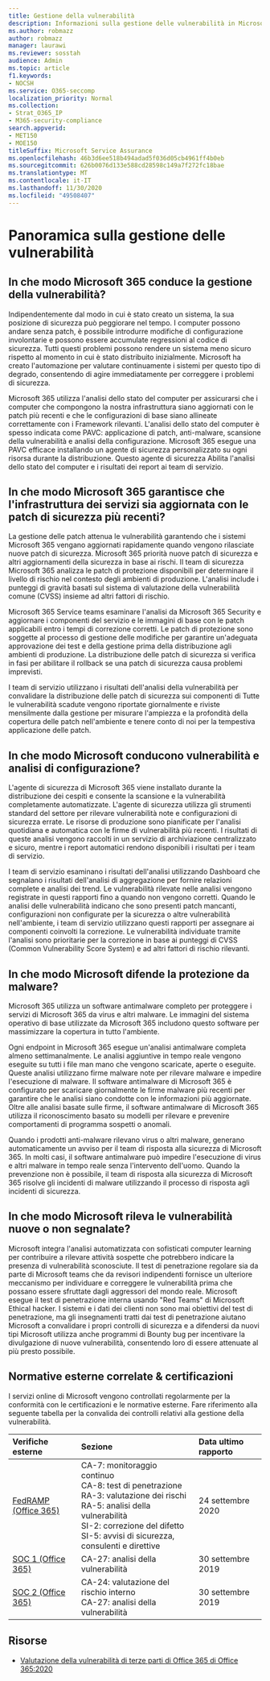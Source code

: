 ```yaml
---
title: Gestione della vulnerabilità
description: Informazioni sulla gestione delle vulnerabilità in Microsoft 365
ms.author: robmazz
author: robmazz
manager: laurawi
ms.reviewer: sosstah
audience: Admin
ms.topic: article
f1.keywords:
- NOCSH
ms.service: O365-seccomp
localization_priority: Normal
ms.collection:
- Strat_O365_IP
- M365-security-compliance
search.appverid:
- MET150
- MOE150
titleSuffix: Microsoft Service Assurance
ms.openlocfilehash: 46b3d6ee518b494adad5f036d05cb4961ff4b0eb
ms.sourcegitcommit: 626b0076d133e588cd28598c149a7f272fc18bae
ms.translationtype: MT
ms.contentlocale: it-IT
ms.lasthandoff: 11/30/2020
ms.locfileid: "49508407"
---
```

# <a name="vulnerability-management-overview"></a>Panoramica sulla gestione delle vulnerabilità

## <a name="how-does-microsoft-365-conduct-vulnerability-management"></a>In che modo Microsoft 365 conduce la gestione della vulnerabilità?

Indipendentemente dal modo in cui è stato creato un sistema, la sua posizione di sicurezza può peggiorare nel tempo. I computer possono andare senza patch, è possibile introdurre modifiche di configurazione involontarie e possono essere accumulate regressioni al codice di sicurezza. Tutti questi problemi possono rendere un sistema meno sicuro rispetto al momento in cui è stato distribuito inizialmente. Microsoft ha creato l'automazione per valutare continuamente i sistemi per questo tipo di degrado, consentendo di agire immediatamente per correggere i problemi di sicurezza.

Microsoft 365 utilizza l'analisi dello stato del computer per assicurarsi che i computer che compongono la nostra infrastruttura siano aggiornati con le patch più recenti e che le configurazioni di base siano allineate correttamente con i Framework rilevanti. L'analisi dello stato del computer è spesso indicata come PAVC: applicazione di patch, anti-malware, scansione della vulnerabilità e analisi della configurazione. Microsoft 365 esegue una PAVC efficace installando un agente di sicurezza personalizzato su ogni risorsa durante la distribuzione. Questo agente di sicurezza Abilita l'analisi dello stato del computer e i risultati dei report ai team di servizio.

## <a name="how-does-microsoft-365-ensure-service-infrastructure-is-up-to-date-with-the-latest-security-patches"></a>In che modo Microsoft 365 garantisce che l'infrastruttura dei servizi sia aggiornata con le patch di sicurezza più recenti?

La gestione delle patch attenua le vulnerabilità garantendo che i sistemi Microsoft 365 vengano aggiornati rapidamente quando vengono rilasciate nuove patch di sicurezza. Microsoft 365 priorità nuove patch di sicurezza e altri aggiornamenti della sicurezza in base ai rischi. Il team di sicurezza Microsoft 365 analizza le patch di protezione disponibili per determinare il livello di rischio nel contesto degli ambienti di produzione. L'analisi include i punteggi di gravità basati sul sistema di valutazione della vulnerabilità comune (CVSS) insieme ad altri fattori di rischio.

Microsoft 365 Service teams esaminare l'analisi da Microsoft 365 Security e aggiornare i componenti del servizio e le immagini di base con le patch applicabili entro i tempi di correzione corretti. Le patch di protezione sono soggette al processo di gestione delle modifiche per garantire un'adeguata approvazione dei test e della gestione prima della distribuzione agli ambienti di produzione. La distribuzione delle patch di sicurezza si verifica in fasi per abilitare il rollback se una patch di sicurezza causa problemi imprevisti.

I team di servizio utilizzano i risultati dell'analisi della vulnerabilità per convalidare la distribuzione delle patch di sicurezza sui componenti di Tutte le vulnerabilità scadute vengono riportate giornalmente e riviste mensilmente dalla gestione per misurare l'ampiezza e la profondità della copertura delle patch nell'ambiente e tenere conto di noi per la tempestiva applicazione delle patch.

## <a name="how-does-microsoft-conduct-vulnerability-and-configuration-scanning"></a>In che modo Microsoft conducono vulnerabilità e analisi di configurazione?

L'agente di sicurezza di Microsoft 365 viene installato durante la distribuzione dei cespiti e consente la scansione e la vulnerabilità completamente automatizzate. L'agente di sicurezza utilizza gli strumenti standard del settore per rilevare vulnerabilità note e configurazioni di sicurezza errate. Le risorse di produzione sono pianificate per l'analisi quotidiana e automatica con le firme di vulnerabilità più recenti. I risultati di queste analisi vengono raccolti in un servizio di archiviazione centralizzato e sicuro, mentre i report automatici rendono disponibili i risultati per i team di servizio.

I team di servizio esaminano i risultati dell'analisi utilizzando Dashboard che segnalano i risultati dell'analisi di aggregazione per fornire relazioni complete e analisi dei trend. Le vulnerabilità rilevate nelle analisi vengono registrate in questi rapporti fino a quando non vengono corretti. Quando le analisi delle vulnerabilità indicano che sono presenti patch mancanti, configurazioni non configurate per la sicurezza o altre vulnerabilità nell'ambiente, i team di servizio utilizzano questi rapporti per assegnare ai componenti coinvolti la correzione. Le vulnerabilità individuate tramite l'analisi sono prioritarie per la correzione in base ai punteggi di CVSS (Common Vulnerability Score System) e ad altri fattori di rischio rilevanti.

## <a name="how-does-microsoft-defend-against-malware"></a>In che modo Microsoft difende la protezione da malware?

Microsoft 365 utilizza un software antimalware completo per proteggere i servizi di Microsoft 365 da virus e altri malware. Le immagini del sistema operativo di base utilizzate da Microsoft 365 includono questo software per massimizzare la copertura in tutto l'ambiente.

Ogni endpoint in Microsoft 365 esegue un'analisi antimalware completa almeno settimanalmente. Le analisi aggiuntive in tempo reale vengono eseguite su tutti i file man mano che vengono scaricate, aperte o eseguite. Queste analisi utilizzano firme malware note per rilevare malware e impedire l'esecuzione di malware. Il software antimalware di Microsoft 365 è configurato per scaricare giornalmente le firme malware più recenti per garantire che le analisi siano condotte con le informazioni più aggiornate. Oltre alle analisi basate sulle firme, il software antimalware di Microsoft 365 utilizza il riconoscimento basato su modelli per rilevare e prevenire comportamenti di programma sospetti o anomali.

Quando i prodotti anti-malware rilevano virus o altri malware, generano automaticamente un avviso per il team di risposta alla sicurezza di Microsoft 365. In molti casi, il software antimalware può impedire l'esecuzione di virus e altri malware in tempo reale senza l'intervento dell'uomo. Quando la prevenzione non è possibile, il team di risposta alla sicurezza di Microsoft 365 risolve gli incidenti di malware utilizzando il processo di risposta agli incidenti di sicurezza.

## <a name="how-does-microsoft-detect-new-or-unreported-vulnerabilities"></a>In che modo Microsoft rileva le vulnerabilità nuove o non segnalate?

Microsoft integra l'analisi automatizzata con sofisticati computer learning per contribuire a rilevare attività sospette che potrebbero indicare la presenza di vulnerabilità sconosciute. Il test di penetrazione regolare sia da parte di Microsoft teams che da revisori indipendenti fornisce un ulteriore meccanismo per individuare e correggere le vulnerabilità prima che possano essere sfruttate dagli aggressori del mondo reale. Microsoft esegue il test di penetrazione interna usando "Red Teams" di Microsoft Ethical hacker. I sistemi e i dati dei clienti non sono mai obiettivi del test di penetrazione, ma gli insegnamenti tratti dai test di penetrazione aiutano Microsoft a convalidare i propri controlli di sicurezza e a difendersi da nuovi tipi Microsoft utilizza anche programmi di Bounty bug per incentivare la divulgazione di nuove vulnerabilità, consentendo loro di essere attenuate al più presto possibile.

## <a name="related-external-regulations--certifications"></a>Normative esterne correlate & certificazioni

I servizi online di Microsoft vengono controllati regolarmente per la conformità con le certificazioni e le normative esterne. Fare riferimento alla seguente tabella per la convalida dei controlli relativi alla gestione della vulnerabilità.

| **Verifiche esterne** | **Sezione** | **Data ultimo rapporto** |
|:--------|:-------|:---------|
| [FedRAMP (Office 365)](https://compliance.microsoft.com/compliancemanager) | CA-7: monitoraggio continuo <br> CA-8: test di penetrazione <br> RA-3: valutazione dei rischi <br> RA-5: analisi della vulnerabilità <br> SI-2: correzione del difetto <br> SI-5: avvisi di sicurezza, consulenti e direttive | 24 settembre 2020 |
| [SOC 1 (Office 365)](https://servicetrust.microsoft.com/ViewPage/MSComplianceGuideV3?command=Download&downloadType=Document&downloadId=b07c0f7b-6bd5-4544-8255-7a5f14bf914a&tab=7027ead0-3d6b-11e9-b9e1-290b1eb4cdeb&docTab=7027ead0-3d6b-11e9-b9e1-290b1eb4cdeb_SOC_/_SSAE_16_Reports) | CA-27: analisi della vulnerabilità | 30 settembre 2019 |
| [SOC 2 (Office 365)](https://servicetrust.microsoft.com/ViewPage/MSComplianceGuideV3?command=Download&downloadType=Document&downloadId=fa062990-e758-4ddc-ace3-7fb21a301d09&tab=7027ead0-3d6b-11e9-b9e1-290b1eb4cdeb&docTab=7027ead0-3d6b-11e9-b9e1-290b1eb4cdeb_SOC_/_SSAE_16_Rep-11e9-b9e1-290b1eb4cdeb_SOC_/_SSAE_16_Reports) | CA-24: valutazione del rischio interno <br> CA-27: analisi della vulnerabilità | 30 settembre 2019 |

## <a name="resources"></a>Risorse

- [Valutazione della vulnerabilità di terze parti di Office 365 di Office 365:2020](https://servicetrust.microsoft.com/ViewPage/TrustDocumentsV3?command=Download&downloadType=Document&downloadId=1b28d36f-a009-424d-9a31-c18330d135a0&tab=7f51cb60-3d6c-11e9-b2af-7bb9f5d2d913&docTab=7f51cb60-3d6c-11e9-b2af-7bb9f5d2d913_Pen_Test_and_Security_Assessments)
